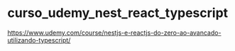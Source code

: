 # curso_udemy_nest_react_typescript
https://www.udemy.com/course/nestjs-e-reactjs-do-zero-ao-avancado-utilizando-typescript/
